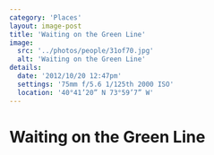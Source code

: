 ```yaml
---
category: 'Places'
layout: image-post
title: 'Waiting on the Green Line'
image:
  src: '../photos/people/31of70.jpg'
  alt: 'Waiting on the Green Line'
details:
  date: '2012/10/20 12:47pm'
  settings: '75mm f/5.6 1/125th 2000 ISO'
  location: '40°41’20” N 73°59’7” W'
---
```

<h1 class="d-none">Waiting on the Green Line</h1>
